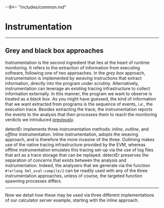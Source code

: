 --8<-- "includes/common.md"

# Instrumentation
---

## Grey and black box approaches

Instrumentation is the second ingredient that lies at the heart of runtime monitoring.
It refers to the extraction of information from executing software, following one of two approaches.
In the *grey box* approach, instrumentation is implemented by *weaving* instructions that extract information, directly into the program under scrutiny.
Alternatively, instrumentation can leverage an existing tracing infrastructure to collect information externally.
In this manner, the program we want to observe is treated as a *black box*.
As you might have guessed, the kind of information that we want extracted from programs is the sequence of events, *i.e.*, the execution trace.
Besides extracting the trace, the instrumentation reports the events to the analysis that then processes them to reach the monitoring verdicts we introduced [previously](runtime-verification).

detectEr implements three instrumentation methods: *inline*, *outline*, and *offline* instrumentation.
Inline instrumentation, adopts the weaving approach, and is therefore the more invasive of the three.
Outlining makes use of the native tracing infrastructure provided by the EVM, whereas offline instrumentation emulates this tracing set-up via the use of log files that act as a trace storage that can be replayed.
detectEr preserves the separation of concerns that exists between the analysis and instrumentation.
Indeed, the analysers that we generate via the function `#!erlang hml_eval:compile/2` can be readily used with any of the three instrumentation approaches, unless of course, the targeted function spawning processes differs.

---
Now we detail how these may be used via three different implementations of our calculator server example, starting with the inline approach.






<!-- 


* Diagram of the system architecture.

* How the same generated analyzer code is used to instrument the Erlang, Elixir and Python setups. 



# Generating the monitor 

This is a common aspect to all types of instrumentation. Treating it centrally reinforces this fact.


## Inline instrumentation

We reintroduce the erlang system code.

The erroneous system here is on P1

## Outline instrumentation

We introduce the elixir system code.

The erroneous system here is on P2.

## Outline instrumentation

We introduce the python system code.

The erroneous system here is on P3.


---
As system implementations (for the tutorial), we should have:

1. The good system for all language implementations.

2. The system that violates P1 for just erlang.

3. The system that violates P2 for just elixir.

4. The system that violates P3 for just python, doris!

 -->
